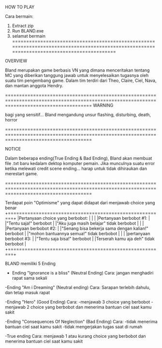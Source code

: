 
HOW TO PLAY

Cara bermain: 
1. Extract zip 
2. Run BLAND.exe
3. selamat bermain
===========================================================================================================================================

OVERVIEW

Bland merupakan game berbasis VN yang dimana menceritakan tentang MC yang diberikan tanggung jawab untuk menyelesaikan tugasnya oleh suatu 
tim pengembang game. Dalam tim terdiri dari Theo, Claire, Ciel, Nava, dan mantan anggota Hendry.

=========================================================================================================================================== 
WARNING

bagi yang sensitif...
Bland mengandung unsur flashing, disturbing, death, horror

===========================================================================================================================================

NOTICE

Dalam beberapa ending(True Ending & Bad Ending), Bland akan membuat file .txt baru kedalam dektop komputer pemain. 
Jika munculnya suatu error ketika melewati credit scene ending... harap untuk tidak dihiraukan dan merestart game.

===========================================================================================================================================


Terdapat poin "Optimisme" yang dapat didapat dari menjawab choice yang benar
+========================================================+
|Pertanyaan choice yang berbobot:		 	             |
|							                             |
|Pertanyaan berbobot #1:				                 |
|"Tentu saja!" berbobot					                 |
|"Aku juga masih belajar" tidak berbobot		         |
|							                             |
|Pertanyaan berbobot #2:				                 |
|"Senang bisa bekerja sama dengan kalian!" berbobot	     |
|"mohon bantuannya semua!" tidak berbobot		         |
|							                             |
|pertanyaan berbobot #3:				                 |
|"Tentu saja bisa!" berbobot			    	         |
|Terserah kamu aja deh" tidak berbobot              	 |
+========================================================+

BLAND memiliki 5 Ending

- Ending "Ignorance is a bliss" (Neutral Ending)
 Cara:
  jangan menghadiri rapat sama sekali

-Ending "Am i Dreaming" (Neutral ending)
 Cara:
  Sarapan terlebih dahulu, dan tetap masuk rapat 

-Ending "Hero" (Good Ending)
 Cara: 
  -menjawab 3 choice yang berbobot
  -menjawab 2 choice yang berbobot dan menerima bantuan ciel saat kamu sakit
  
-Ending "Consequences Of Neglection" (Bad Ending)
 Cara:
  -tidak menerima bantuan ciel saat kamu sakit
  -tidak mengerjakan tugas saat di rumah

-True ending
 Cara:
  menjawab 1 atau kurang choice yang berbobot dan menerima bantuan ciel saat kamu sakit
 